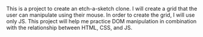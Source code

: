 This is a project to create an etch-a-sketch clone. I will create a grid that the user can manipulate using their mouse. In order to create the grid, I will use only JS. This project will help me practice DOM manipulation in combination with the relationship between HTML, CSS, and JS. 